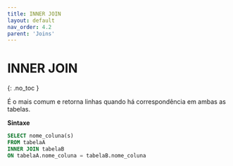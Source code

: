 ```yaml
---
title: INNER JOIN 
layout: default
nav_order: 4.2
parent: 'Joins'
---
```




# INNER JOIN
{: .no_toc }

É o mais comum e retorna linhas quando há correspondência em ambas as tabelas.

**Sintaxe**

```sql
SELECT nome_coluna(s)
FROM tabelaA
INNER JOIN tabelaB
ON tabelaA.nome_coluna = tabelaB.nome_coluna
```

<br>
